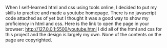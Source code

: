 When I self-learned html and css using tools online, I decided to put my skills to practice and made a youtube homepage. There is no javascript code attached as of yet but I thought it was a good way to show my proficiency in html and css. Here is the link to open the page in your browser: http://127.0.0.1:5500/youtube.html
I did all of the html and css for this project and the design is largely my own. None of the contents on the page are copyrighted.
